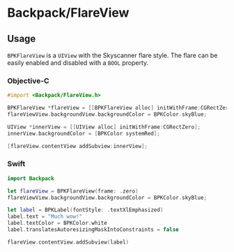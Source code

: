 # Backpack/FlareView

## Usage

`BPKFlareView` is a `UIView` with the Skyscanner flare style. The flare can be easily enabled and disabled with a `BOOL` property.

### Objective-C

```objective-c
#import <Backpack/FlareView.h>

BPKFlareView *flareView = [[BPKFlareView alloc] initWithFrame:CGRectZero];
flareViewView.backgroundView.backgroundColor = BPKColor.skyBlue;

UIView *innerView = [[UIView alloc] initWithFrame:CGRectZero];
innerView.backgroundColor = [BPKColor systemRed];

[flareView.contentView addSubview:innerView];
```

### Swift

```swift
import Backpack

let flareView = BPKFlareView(frame: .zero)
flareViewView.backgroundView.backgroundColor = BPKColor.skyBlue;

let label = BPKLabel(fontStyle: .textXlEmphasized)
label.text = "Much wow!"
label.textColor = BPKColor.white
label.translatesAutoresizingMaskIntoConstraints = false

flareView.contentView.addSubview(label)
```


